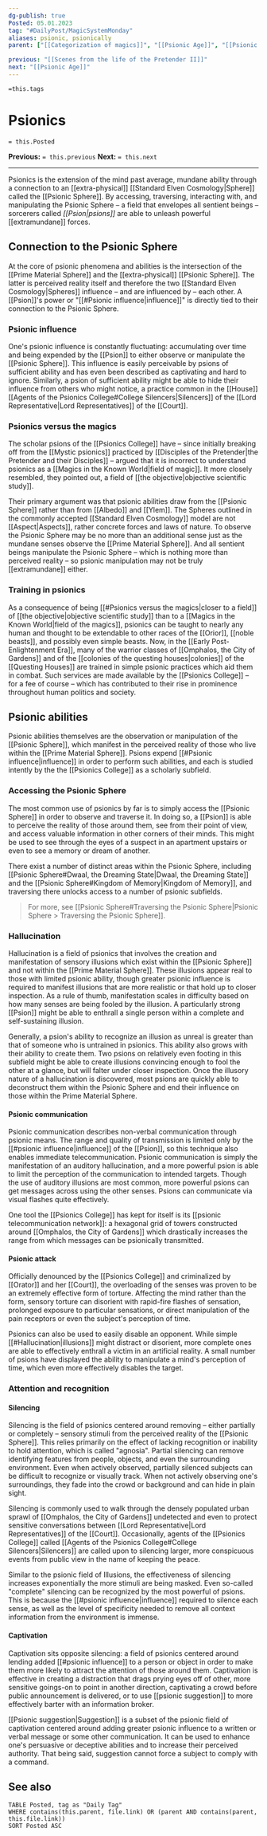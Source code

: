 ```yaml
---
dg-publish: true
Posted: 05.01.2023
tag: "#DailyPost/MagicSystemMonday"
aliases: psionic, psionically
parent: ["[[Categorization of magics]]", "[[Psionic Age]]", "[[Psionic Sphere]]", "[[Psionics College]]", "[[History of Psionics]]", "[[Psions of the Known World]]", "[[Gljiva, the Conquering Fungus]]"]

previous: "[[Scenes from the life of the Pretender II]]"
next: "[[Psionic Age]]"
---
```

`=this.tags` 
# Psionics
`= this.Posted`

**Previous:** `= this.previous`
**Next:** `= this.next`

---

Psionics is the extension of the mind past average, mundane ability through a connection to an [[extra-physical]] [[Standard Elven Cosmology|Sphere]] called the [[Psionic Sphere]]. By accessing, traversing, interacting with, and manipulating the Psionic Sphere – a field that envelopes all sentient beings – sorcerers called *[[Psion|psions]]* are able to unleash powerful [[extramundane]] forces.

## Connection to the Psionic Sphere

At the core of psionic phenomena and abilities is the intersection of the [[Prime Material Sphere]] and the [[extra-physical]] [[Psionic Sphere]]. The latter is perceived reality itself and therefore the two [[Standard Elven Cosmology|Spheres]] influence – and are influenced by – each other. A [[Psion]]'s power or "[[#Psionic influence|influence]]" is directly tied to their connection to the Psionic Sphere.

### Psionic influence

One's psionic influence is constantly fluctuating: accumulating over time and being expended by the [[Psion]] to either observe or manipulate the [[Psionic Sphere]]. This influence is easily perceivable by psions of sufficient ability and has even been described as captivating and hard to ignore. Similarly, a psion of sufficient ability might be able to hide their influence from others who might notice, a practice common in the [[House]] [[Agents of the Psionics College#College Silencers|Silencers]] of the [[Lord Representative|Lord Representatives]] of the [[Court]].

### Psionics versus the magics

The scholar psions of the [[Psionics College]] have – since initially breaking off from the [[Mystic psionics]] practiced by [[Disciples of the Pretender|the Pretender and their Disciples]] – argued that it is incorrect to understand psionics as a [[Magics in the Known World|field of magic]]. It more closely resembled, they pointed out, a field of [[the objective|objective scientific study]].

Their primary argument was that psionic abilities draw from the [[Psionic Sphere]] rather than from [[Albedo]] and [[Ylem]]. The Spheres outlined in the commonly accepted [[Standard Elven Cosmology]] model are not [[Aspect|Aspects]], rather concrete forces and laws of nature. To observe the Psionic Sphere may be no more than an additional sense just as the mundane senses observe the [[Prime Material Sphere]]. And all sentient beings manipulate the Psionic Sphere – which is nothing more than perceived reality – so psionic manipulation may not be truly [[extramundane]] either.

### Training in psionics

As a consequence of being [[#Psionics versus the magics|closer to a field]] of [[the objective|objective scientific study]] than to a [[Magics in the Known World|field of the magics]], psionics can be taught to nearly any human and thought to be extendable to other races of the [[Orior]], [[noble beasts]], and possibly even simple beasts. Now, in the [[Early Post-Enlightenment Era]], many of the warrior classes of [[Omphalos, the City of Gardens]] and of the [[colonies of the questing houses|colonies]] of the [[Questing Houses]] are trained in simple psionic practices which aid them in combat. Such services are made available by the [[Psionics College]] – for a fee of course – which has contributed to their rise in prominence throughout human politics and society.

## Psionic abilities

Psionic abilities themselves are the observation or manipulation of the [[Psionic Sphere]], which manifest in the perceived reality of those who live within the [[Prime Material Sphere]]. Psions expend [[#Psionic influence|influence]] in order to perform such abilities, and each is studied intently by the the [[Psionics College]] as a scholarly subfield.

### Accessing the Psionic Sphere

The most common use of psionics by far is to simply access the [[Psionic Sphere]] in order to observe and traverse it. In doing so, a [[Psion]] is able to perceive the reality of those around them, see from their point of view, and access valuable information in other corners of their minds. This might be used to see through the eyes of a suspect in an apartment upstairs or even to see a memory or dream of another.

There exist a number of distinct areas within the Psionic Sphere, including [[Psionic Sphere#Dwaal, the Dreaming State|Dwaal, the Dreaming State]] and the [[Psionic Sphere#Kingdom of Memory|Kingdom of Memory]], and traversing there unlocks access to a number of psionic subfields.

> For more, see [[Psionic Sphere#Traversing the Psionic Sphere|Psionic Sphere > Traversing the Psionic Sphere]].

### Hallucination

Hallucination is a field of psionics that involves the creation and manifestation of sensory illusions which exist within the [[Psionic Sphere]] and not within the [[Prime Material Sphere]]. These illusions appear real to those with limited psionic ability, though greater psionic influence is required to manifest illusions that are more realistic or that hold up to closer inspection. As a rule of thumb, manifestation scales in difficulty based on how many senses are being fooled by the illusion. A particularly strong [[Psion]] might be able to enthrall a single person within a complete and self-sustaining illusion.

Generally, a psion's ability to recognize an illusion as unreal is greater than that of someone who is untrained in psionics. This ability also grows with their ability to create them. Two psions on relatively even footing in this subfield might be able to create illusions convincing enough to fool the other at a glance, but will falter under closer inspection. Once the illusory nature of a hallucination is discovered, most psions are quickly able to deconstruct them within the Psionic Sphere and end their influence on those within the Prime Material Sphere.

#### Psionic communication

Psionic communication describes non-verbal communication through psionic means. The range and quality of transmission is limited only by the [[#psionic influence|influence]] of the [[Psion]], so this technique also enables immediate telecommunication. Psionic communication is simply the manifestation of an auditory hallucination, and a more powerful psion is able to limit the perception of the communication to intended targets. Though the use of auditory illusions are most common, more powerful psions can get messages across using the other senses. Psions can communicate via visual flashes quite effectively.

One tool the [[Psionics College]] has kept for itself is its [[psionic telecommunication network]]: a hexagonal grid of towers constructed around [[Omphalos, the City of Gardens]] which drastically increases the range from which messages can be psionically transmitted.

#### Psionic attack

Officially denounced by the [[Psionics College]] and criminalized by [[Orator]] and her [[Court]], the overloading of the senses was proven to be an extremely effective form of torture. Affecting the mind rather than the form, sensory torture can disorient with rapid-fire flashes of sensation, prolonged exposure to particular sensations, or direct manipulation of the pain receptors or even the subject's perception of time.

Psionics can also be used to easily disable an opponent. While simple [[#Hallucination|illusions]] might distract or disorient, more complete ones are able to effectively enthrall a victim in an artificial reality. A small number of psions have displayed the ability to manipulate a mind's perception of time, which even more effectively disables the target.

### Attention and recognition

#### Silencing

Silencing is the field of psionics centered around removing – either partially or completely – sensory stimuli from the perceived reality of the [[Psionic Sphere]]. This relies primarily on the effect of lacking recognition or inability to hold attention, which is called "agnosia". Partial silencing can remove identifying features from people, objects, and even the surrounding environment. Even when actively observed, partially silenced subjects can be difficult to recognize or visually track. When not actively observing one's surroundings, they fade into the crowd or background and can hide in plain sight.

Silencing is commonly used to walk through the densely populated urban sprawl of [[Omphalos, the City of Gardens]] undetected and even to protect sensitive conversations between [[Lord Representative|Lord Representatives]] of the [[Court]]. Occasionally, agents of the [[Psionics College]] called [[Agents of the Psionics College#College Silencers|Silencers]] are called upon to silencing larger, more conspicuous events from public view in the name of keeping the peace.

Similar to the psionic field of Illusions, the effectiveness of silencing increases exponentially the more stimuli are being masked. Even so-called "complete" silencing can be recognized by the most powerful of psions. This is because the [[#psionic influence|influence]] required to silence each sense, as well as the level of specificity needed to remove all context information from the environment is immense.

#### Captivation

Captivation sits opposite silencing: a field of psionics centered around lending added [[#psionic influence]] to a person or object in order to make them more likely to attract the attention of those around them. Captivation is effective in creating a distraction that drags prying eyes off of other, more sensitive goings-on to point in another direction, captivating a crowd before public announcement is delivered, or to use [[psionic suggestion]] to more effectively barter with an information broker.

[[Psionic suggestion|Suggestion]] is a subset of the psionic field of captivation centered around adding greater psionic influence to a written or verbal message or some other communication. It can be used to enhance one's persuasive or deceptive abilities and to increase their perceived authority. That being said, suggestion cannot force a subject to comply with a command.

## See also

```dataview
TABLE Posted, tag as "Daily Tag"
WHERE contains(this.parent, file.link) OR (parent AND contains(parent, this.file.link))
SORT Posted ASC
```